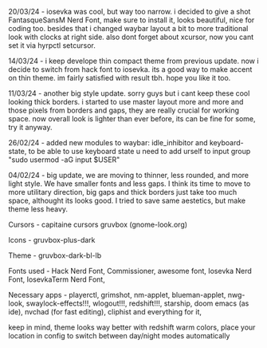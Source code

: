 20/03/24 - iosevka was cool, but way too narrow. i decided to give a shot FantasqueSansM Nerd Font, make sure to install it, looks beautiful, nice for coding too. besides that i changed waybar layout a bit to more traditional look with clocks at right side. also dont forget about xcursor, now you cant set it via hyrpctl setcursor.

14/03/24 - i keep develope thin compact theme from previous update. now i decide to switch from hack font to iosevka. its a good way to make accent on thin theme. im fairly satisfied with result tbh. hope you like it too.

11/03/24 - another big style update. sorry guys but i cant keep these cool looking thick borders. i started to use master layout more and more and those pixels from borders and gaps, they are really crucial for working space. now overall look is lighter than ever before, its can be fine for some, try it anyway.

26/02/24 - added new modules to waybar: idle_inhibitor and keyboard-state, to be able to use keyboard state u need to add urself to input group "sudo usermod -aG input $USER"

04/02/24 - big update, we are moving to thinner, less rounded, and more light style. We have smaller fonts and less gaps. I think its time to move to more utilitary direction, big gaps and thick borders just take too much space, althought its looks good. I tried to save same aestetics, but make theme less heavy.


Cursors - capitaine cursors gruvbox (gnome-look.org)

Icons - gruvbox-plus-dark

Theme - gruvbox-dark-bl-lb

Fonts used - Hack Nerd Font, Commissioner, awesome font, Iosevka Nerd Font, IosevkaTerm Nerd Font,

Necessary apps - playerctl, grimshot, nm-applet, 
blueman-applet, nwg-look, swaylock-effects!!!, wlogout!!!, redshift!!!, starship, doom emacs (as ide), nvchad (for fast editing), cliphist and everything for it, 

keep in mind, theme looks way better with redshift warm colors, place your location in config to switch between day/night modes automatically
